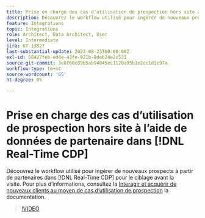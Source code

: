 ```yaml
---
title: Prise en charge des cas d’utilisation de prospection hors site à l’aide de données de partenaire dans [!DNL Real-Time CDP]
description: Découvrez le workflow utilisé pour ingérer de nouveaux prospects à partir de partenaires dans [!DNL Real-Time CDP] pour le ciblage avant la visite. 
feature: Integrations
topic: Integrations
role: Architect, Data Architect, User
level: Intermediate
jira: KT-13827
last-substantial-update: 2023-08-23T00:00:00Z
exl-id: 58427feb-ed4e-43fe-921b-8deb24e2c531
source-git-commit: 3e8f68c89b5ab94045ec1120a95b1e2cc1d1c97a
workflow-type: tm+mt
source-wordcount: '65'
ht-degree: 0%

---
```


# Prise en charge des cas d’utilisation de prospection hors site à l’aide de données de partenaire dans [!DNL Real-Time CDP]

Découvrez le workflow utilisé pour ingérer de nouveaux prospects à partir de partenaires dans [!DNL Real-Time CDP] pour le ciblage avant la visite. Pour plus d’informations, consultez la [Interagir et acquérir de nouveaux clients au moyen de cas d’utilisation de prospection](https://experienceleague.adobe.com/docs/experience-platform/rtcdp/use-cases/partner-data/prospecting.html) la documentation.

>[!VIDEO](https://video.tv.adobe.com/v/3423071/?learn=on)
